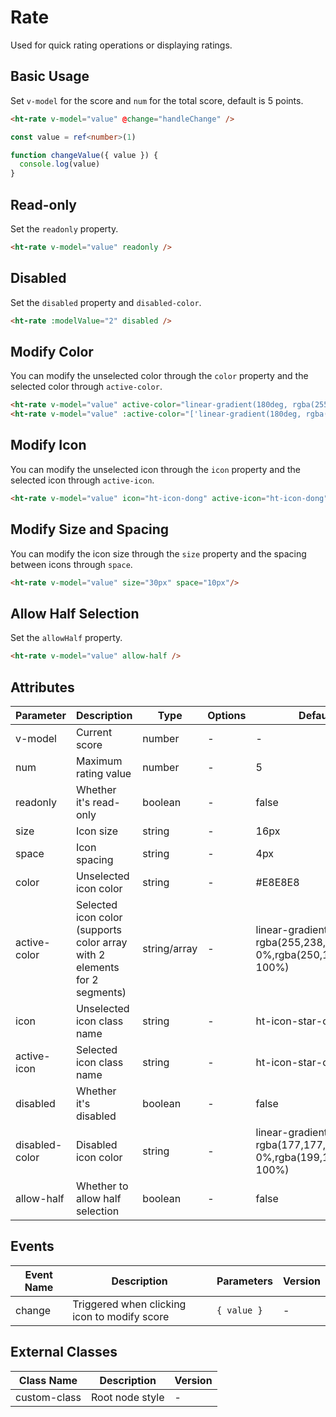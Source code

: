 # Rate

Used for quick rating operations or displaying ratings.

## Basic Usage

Set `v-model` for the score and `num` for the total score, default is 5 points.

```html
<ht-rate v-model="value" @change="handleChange" />
```

```typescript
const value = ref<number>(1)

function changeValue({ value }) {
  console.log(value)
}
```

## Read-only

Set the `readonly` property.

```html
<ht-rate v-model="value" readonly />
```

## Disabled

Set the `disabled` property and `disabled-color`.

```html
<ht-rate :modelValue="2" disabled />
```

## Modify Color

You can modify the unselected color through the `color` property and the selected color through `active-color`.

```html
<ht-rate v-model="value" active-color="linear-gradient(180deg, rgba(255,238,0,1) 0%,rgba(250,176,21,1) 100%)" />
<ht-rate v-model="value" :active-color="['linear-gradient(180deg, rgba(255,238,0,1) 0%,rgba(250,176,21,1) 100%)', 'linear-gradient(315deg, rgba(245,34,34,1) 0%,rgba(255,117,102,1) 100%)']" />
```

## Modify Icon

You can modify the unselected icon through the `icon` property and the selected icon through `active-icon`.

```html
<ht-rate v-model="value" icon="ht-icon-dong" active-icon="ht-icon-dong" active-color="#4D80F0"/>
```

## Modify Size and Spacing

You can modify the icon size through the `size` property and the spacing between icons through `space`.

```html
<ht-rate v-model="value" size="30px" space="10px"/>
```

## Allow Half Selection

Set the `allowHalf` property.

```html
<ht-rate v-model="value" allow-half />
```

## Attributes

| Parameter | Description | Type | Options | Default | Version |
|-----------|-------------|------|----------|---------|----------|
| v-model | Current score | number | - | - | - |
| num | Maximum rating value | number | - | 5 | - |
| readonly | Whether it's read-only | boolean | - | false | - |
| size | Icon size | string | - | 16px | - |
| space | Icon spacing | string | - | 4px | - |
| color | Unselected icon color | string | - | #E8E8E8 | - |
| active-color | Selected icon color (supports color array with 2 elements for 2 segments) | string/array | - | linear-gradient(180deg, rgba(255,238,0,1) 0%,rgba(250,176,21,1) 100%) | - |
| icon | Unselected icon class name | string | - | ht-icon-star-on | - |
| active-icon | Selected icon class name | string | - | ht-icon-star-on | - |
| disabled | Whether it's disabled | boolean | - | false | - |
| disabled-color | Disabled icon color | string | - | linear-gradient(315deg, rgba(177,177,177,1) 0%,rgba(199,199,199,1) 100%) | - |
| allow-half | Whether to allow half selection | boolean | - | false | 1.7.0 |

## Events

| Event Name | Description | Parameters | Version |
|------------|-------------|------------|----------|
| change | Triggered when clicking icon to modify score | `{ value }` | - |

## External Classes

| Class Name | Description | Version |
|------------|-------------|----------|
| custom-class | Root node style | - |
